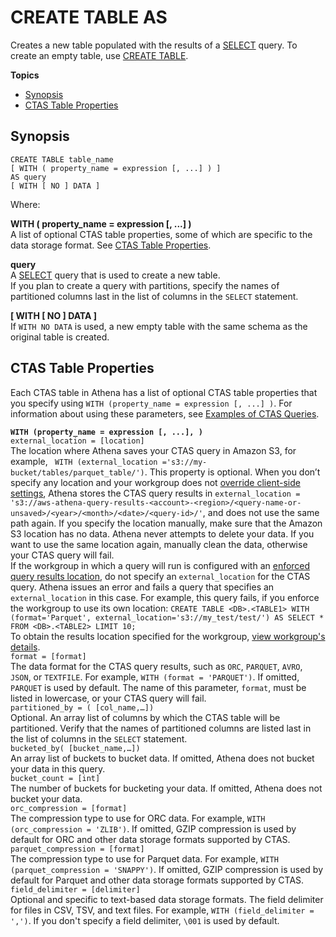 # CREATE TABLE AS<a name="create-table-as"></a>

Creates a new table populated with the results of a [SELECT](select.md) query\. To create an empty table, use [CREATE TABLE](create-table.md)\.

**Topics**
+ [Synopsis](#synopsis)
+ [CTAS Table Properties](#ctas-table-properties)

## Synopsis<a name="synopsis"></a>

```
CREATE TABLE table_name
[ WITH ( property_name = expression [, ...] ) ]
AS query
[ WITH [ NO ] DATA ]
```

Where:

**WITH \( property\_name = expression \[, \.\.\.\] \)**  
A list of optional CTAS table properties, some of which are specific to the data storage format\. See [CTAS Table Properties](#ctas-table-properties)\.

**query**  
A [SELECT](select.md) query that is used to create a new table\.  
If you plan to create a query with partitions, specify the names of partitioned columns last in the list of columns in the `SELECT` statement\.

**\[ WITH \[ NO \] DATA \]**  
If `WITH NO DATA` is used, a new empty table with the same schema as the original table is created\.

## CTAS Table Properties<a name="ctas-table-properties"></a>

Each CTAS table in Athena has a list of optional CTAS table properties that you specify using `WITH (property_name = expression [, ...] )`\. For information about using these parameters, see [Examples of CTAS Queries](ctas-examples.md)\.

**`WITH (property_name = expression [, ...], )`**    
`external_location = [location]`   
The location where Athena saves your CTAS query in Amazon S3, for example, ` WITH (external_location ='s3://my-bucket/tables/parquet_table/')`\. This property is optional\. When you don’t specify any location and your workgroup does not [override client\-side settings](workgroups-settings-override.md), Athena stores the CTAS query results in `external_location = 's3://aws-athena-query-results-<account>-<region>/<query-name-or-unsaved>/<year>/<month>/<date>/<query-id>/'`, and does not use the same path again\. If you specify the location manually, make sure that the Amazon S3 location has no data\. Athena never attempts to delete your data\. If you want to use the same location again, manually clean the data, otherwise your CTAS query will fail\.  
If the workgroup in which a query will run is configured with an [enforced query results location](workgroups-settings-override.md), do not specify an `external_location` for the CTAS query\. Athena issues an error and fails a query that specifies an `external_location` in this case\. For example, this query fails, if you enforce the workgroup to use its own location: `CREATE TABLE <DB>.<TABLE1> WITH (format='Parquet', external_location='s3://my_test/test/') AS SELECT * FROM <DB>.<TABLE2> LIMIT 10;`  
To obtain the results location specified for the workgroup, [view workgroup's details](workgroups-create-update-delete.md#viewing-details-workgroups)\.  
`format = [format]`  
The data format for the CTAS query results, such as `ORC`, `PARQUET`, `AVRO`, `JSON`, or `TEXTFILE`\. For example, `WITH (format = 'PARQUET')`\. If omitted, `PARQUET` is used by default\. The name of this parameter, `format`, must be listed in lowercase, or your CTAS query will fail\.  
`partitioned_by = ( [col_name,…])`  
Optional\. An array list of columns by which the CTAS table will be partitioned\. Verify that the names of partitioned columns are listed last in the list of columns in the `SELECT` statement\.   
`bucketed_by( [bucket_name,…])`  
An array list of buckets to bucket data\. If omitted, Athena does not bucket your data in this query\.  
`bucket_count = [int]`  
The number of buckets for bucketing your data\. If omitted, Athena does not bucket your data\.  
`orc_compression = [format]`  
The compression type to use for ORC data\. For example, `WITH (orc_compression = 'ZLIB')`\. If omitted, GZIP compression is used by default for ORC and other data storage formats supported by CTAS\.  
`parquet_compression = [format]`  
The compression type to use for Parquet data\. For example, `WITH (parquet_compression = 'SNAPPY')`\. If omitted, GZIP compression is used by default for Parquet and other data storage formats supported by CTAS\.  
`field_delimiter = [delimiter]`  
Optional and specific to text\-based data storage formats\. The field delimiter for files in CSV, TSV, and text files\. For example, `WITH (field_delimiter = ',')`\. If you don't specify a field delimiter, `\001` is used by default\.